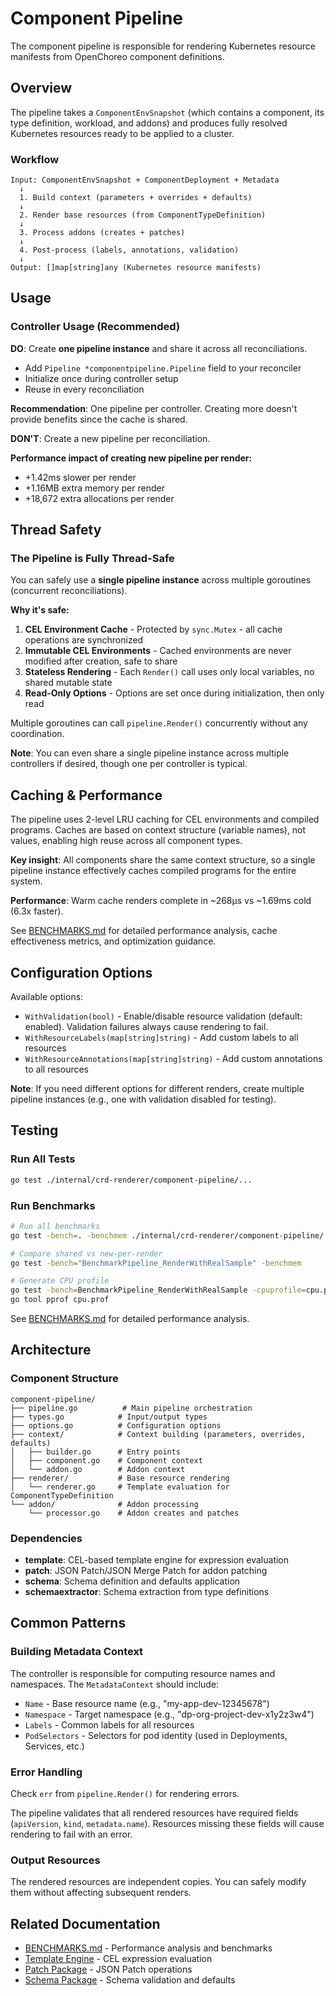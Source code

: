 # Component Pipeline

The component pipeline is responsible for rendering Kubernetes resource manifests from OpenChoreo component definitions.

## Overview

The pipeline takes a `ComponentEnvSnapshot` (which contains a component, its type definition, workload, and addons) and produces fully resolved Kubernetes resources ready to be applied to a cluster.

### Workflow

```
Input: ComponentEnvSnapshot + ComponentDeployment + Metadata
  ↓
  1. Build context (parameters + overrides + defaults)
  ↓
  2. Render base resources (from ComponentTypeDefinition)
  ↓
  3. Process addons (creates + patches)
  ↓
  4. Post-process (labels, annotations, validation)
  ↓
Output: []map[string]any (Kubernetes resource manifests)
```

## Usage

### Controller Usage (Recommended)

**DO**: Create **one pipeline instance** and share it across all reconciliations.

- Add `Pipeline *componentpipeline.Pipeline` field to your reconciler
- Initialize once during controller setup
- Reuse in every reconciliation

**Recommendation**: One pipeline per controller. Creating more doesn't provide benefits since the cache is shared.

**DON'T**: Create a new pipeline per reconciliation.

**Performance impact of creating new pipeline per render:**

- +1.42ms slower per render
- +1.16MB extra memory per render
- +18,672 extra allocations per render

## Thread Safety

### The Pipeline is Fully Thread-Safe

You can safely use a **single pipeline instance** across multiple goroutines (concurrent reconciliations).

**Why it's safe:**

1. **CEL Environment Cache** - Protected by `sync.Mutex` - all cache operations are synchronized
2. **Immutable CEL Environments** - Cached environments are never modified after creation, safe to share
3. **Stateless Rendering** - Each `Render()` call uses only local variables, no shared mutable state
4. **Read-Only Options** - Options are set once during initialization, then only read

Multiple goroutines can call `pipeline.Render()` concurrently without any coordination.

**Note**: You can even share a single pipeline instance across multiple controllers if desired, though one per controller is typical.

## Caching & Performance

The pipeline uses 2-level LRU caching for CEL environments and compiled programs. Caches are based on context structure (variable names), not values, enabling high reuse across all component types.

**Key insight**: All components share the same context structure, so a single pipeline instance effectively caches compiled programs for the entire system.

**Performance**: Warm cache renders complete in ~268μs vs ~1.69ms cold (6.3x faster).

See [BENCHMARKS.md](./BENCHMARKS.md) for detailed performance analysis, cache effectiveness metrics, and optimization guidance.

## Configuration Options

Available options:

- `WithValidation(bool)` - Enable/disable resource validation (default: enabled). Validation failures always cause rendering to fail.
- `WithResourceLabels(map[string]string)` - Add custom labels to all resources
- `WithResourceAnnotations(map[string]string)` - Add custom annotations to all resources

**Note**: If you need different options for different renders, create multiple pipeline instances (e.g., one with validation disabled for testing).

## Testing

### Run All Tests

```bash
go test ./internal/crd-renderer/component-pipeline/...
```

### Run Benchmarks

```bash
# Run all benchmarks
go test -bench=. -benchmem ./internal/crd-renderer/component-pipeline/

# Compare shared vs new-per-render
go test -bench="BenchmarkPipeline_RenderWithRealSample" -benchmem

# Generate CPU profile
go test -bench=BenchmarkPipeline_RenderWithRealSample -cpuprofile=cpu.prof
go tool pprof cpu.prof
```

See [BENCHMARKS.md](./BENCHMARKS.md) for detailed performance analysis.

## Architecture

### Component Structure

```
component-pipeline/
├── pipeline.go          # Main pipeline orchestration
├── types.go            # Input/output types
├── options.go          # Configuration options
├── context/            # Context building (parameters, overrides, defaults)
│   ├── builder.go      # Entry points
│   ├── component.go    # Component context
│   └── addon.go        # Addon context
├── renderer/           # Base resource rendering
│   └── renderer.go     # Template evaluation for ComponentTypeDefinition
└── addon/              # Addon processing
    └── processor.go    # Addon creates and patches
```

### Dependencies

- **template**: CEL-based template engine for expression evaluation
- **patch**: JSON Patch/JSON Merge Patch for addon patching
- **schema**: Schema definition and defaults application
- **schemaextractor**: Schema extraction from type definitions

## Common Patterns

### Building Metadata Context

The controller is responsible for computing resource names and namespaces. The `MetadataContext` should include:

- `Name` - Base resource name (e.g., "my-app-dev-12345678")
- `Namespace` - Target namespace (e.g., "dp-org-project-dev-x1y2z3w4")
- `Labels` - Common labels for all resources
- `PodSelectors` - Selectors for pod identity (used in Deployments, Services, etc.)

### Error Handling

Check `err` from `pipeline.Render()` for rendering errors.

The pipeline validates that all rendered resources have required fields (`apiVersion`, `kind`, `metadata.name`). Resources missing these fields will cause rendering to fail with an error.

### Output Resources

The rendered resources are independent copies. You can safely modify them without affecting subsequent renders.

## Related Documentation

- [BENCHMARKS.md](./BENCHMARKS.md) - Performance analysis and benchmarks
- [Template Engine](../template/README.md) - CEL expression evaluation
- [Patch Package](../patch/README.md) - JSON Patch operations
- [Schema Package](../schema/README.md) - Schema validation and defaults
